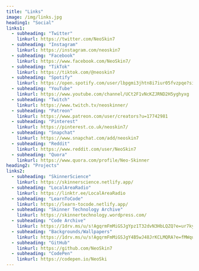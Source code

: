 ```yaml
---
title: "Links"
image: /img/links.jpg
heading1: "Social"
links1:
  - subheading: "Twitter"
    linkurl: https://twitter.com/NeoSkin7
  - subheading: "Instagram"
    linkurl: https://instagram.com/neoskin7
  - subheading: "Facebook"
    linkurl: https://www.facebook.com/NeoSkin7/
  - subheading: "TikTok"
    linkurl: https://tiktok.com/@neoskin7
  - subheading: "Spotify"
    linkurl: https://open.spotify.com/user/lbpgmi3jhtn8i7iur05fvzpqe?si=50nhryHpT7m3Q7zzKss8mw
  - subheading: "YouTube"
    linkurl: https://www.youtube.com/channel/UCt2F1vNcKZJRND2H5yghyxg
  - subheading: "Twitch"
    linkurl: https://www.twitch.tv/neoskinner/
  - subheading: "Patreon"
    linkurl: https://www.patreon.com/user/creators?u=17742981
  - subheading: "Pinterest"
    linkurl: https://pinterest.co.uk/neoskin7/
  - subheading: "Snapchat"
    linkurl: https://www.snapchat.com/add/neoskin7
  - subheading: "Reddit"
    linkurl: https://www.reddit.com/user/NeoSkin7
  - subheading: "Quora"
    linkurl: https://www.quora.com/profile/Neo-Skinner
heading2: "Projects"
links2:
  - subheading: "SkinnerScience"
    linkurl: https://skinnerscience.netlify.app/
  - subheading: "LocalAreaRadio"
    linkurl: https://linktr.ee/LocalAreaRadio
  - subheading: "LearnToCode"
    linkurl: https://learn-tocode.netlify.app/
  - subheading: "Skinner Technology Archive"
    linkurl: https://skinnertechnology.wordpress.com/
  - subheading: "Code Archive"
    linkurl: https://1drv.ms/u/s!AgqrmFmMiGSJgYpz1T32dvN3HbLQZQ?e=ur7kyi
  - subheading: "Backgrounds/Wallpapers"
    linkurl: https://1drv.ms/u/s!AgqrmFmMiGSJgY4B5wJ48JrKCLMQRA?e=fMWqu4
  - subheading: "GitHub"
    linkurl: https://github.com/NeoSkin7
  - subheading: "CodePen"
    linkurl: https://codepen.io/NeoSki
---
```

